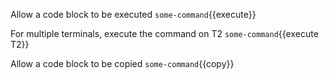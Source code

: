 Allow a code block to be executed `some-command`{{execute}}

For multiple terminals, execute the command on T2 `some-command`{{execute T2}}

Allow a code block to be copied `some-command`{{copy}}
